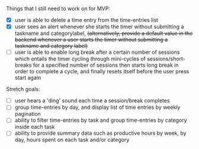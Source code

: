 Things that I still need to work on for MVP:
- [x] user is able to delete a time entry from the time-entries list
- [x] user sees an alert whenever she starts the timer without submitting a taskname and categorylabel, ~~(alternatively, provide a default value in the backend whenever a user starts the timer without submitting a taskname and category label)~~
- [ ] user is able to enable long break after a certain number of sessions which entails the timer cycling through mini-cycles of sessions/short-breaks for a specified number of sessions then starts long break in order to complete a cycle, and finally resets itself before the user press start again

Stretch goals:
- [ ] user hears a 'ding' sound each time a session/break completes
- [ ] group time-entries by day, and display list of time entries by weekly pagination
- [ ] ability to filter time-entries by task and group time-entries by category inside each task
- [ ] ability to provide summary data such as productive hours by week, by day, hours spent on each task and/or category